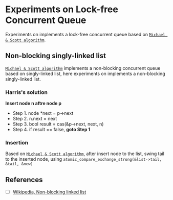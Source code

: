 # Experiments on Lock-free Concurrent Queue

Experiments on implements a lock-free concurrent queue based on [`Michael & Scott algorithm`](https://www.researchgate.net/publication/2804621_Simple_Fast_and_Practical_Non-Blocking_and_Blocking_Concurrent_Queue_Algorithms).

## Non-blocking singly-linked list
[`Michael & Scott algorithm`](https://www.researchgate.net/publication/2804621_Simple_Fast_and_Practical_Non-Blocking_and_Blocking_Concurrent_Queue_Algorithms) implements a non-blocking concurrent queue based on singly-linked list, here experiments on implements a non-blocking singly-linked list.

### Harris's solution
**Insert node n aftre node p**
- Step 1. node *next = p->next
- Step 2. n.next = next
- Step 3. bool result = cas(&p->next, next, n)
- Step 4. if result == false, **goto Step 1**

### Insertion
Based on [`Michael & Scott algorithm`](https://www.researchgate.net/publication/2804621_Simple_Fast_and_Practical_Non-Blocking_and_Blocking_Concurrent_Queue_Algorithms), after insert node to the list, swing tail to the inserted node, using `atomic_compare_exchange_strong(&list->tail, &tail, &new)`

## References
- [ ] [Wikipedia, Non-blocking linked list](https://en.wikipedia.org/wiki/Non-blocking_linked_list)

